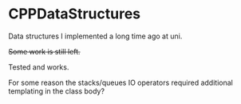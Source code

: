 # CPPDataStructures

Data structures I implemented a long time ago at uni.

~~Some work is still left.~~

Tested and works. <br>

For some reason the stacks/queues IO operators required additional templating in the class body?
